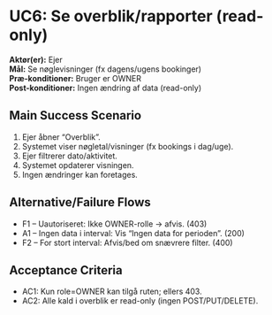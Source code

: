 # UC6: Se overblik/rapporter (read-only)
**Aktør(er):** Ejer  
**Mål:** Se nøglevisninger (fx dagens/ugens bookinger)  
**Præ-konditioner:** Bruger er OWNER  
**Post-konditioner:** Ingen ændring af data (read-only)

## Main Success Scenario
1) Ejer åbner “Overblik”.
2) Systemet viser nøgletal/visninger (fx bookings i dag/uge).
3) Ejer filtrerer dato/aktivitet.
4) Systemet opdaterer visningen.
5) Ingen ændringer kan foretages.

## Alternative/Failure Flows
- F1 – Uautoriseret: Ikke OWNER-rolle → afvis. (403)
- A1 – Ingen data i interval: Vis “Ingen data for perioden”. (200)
- F2 – For stort interval: Afvis/bed om snævrere filter. (400)

## Acceptance Criteria
- AC1: Kun role=OWNER kan tilgå ruten; ellers 403.
- AC2: Alle kald i overblik er read-only (ingen POST/PUT/DELETE).
